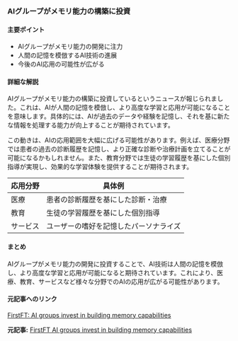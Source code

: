 ### AIグループがメモリ能力の構築に投資

#### 主要ポイント
- AIグループがメモリ能力の開発に注力
- 人間の記憶を模倣するAI技術の進展
- 今後のAI応用の可能性が広がる

#### 詳細な解説

AIグループがメモリ能力の構築に投資しているというニュースが報じられました。これは、AIが人間の記憶を模倣し、より高度な学習と応用が可能になることを意味します。具体的には、AIが過去のデータや経験を記憶し、それを基に新たな情報を処理する能力が向上することが期待されています。

この動きは、AIの応用範囲を大幅に広げる可能性があります。例えば、医療分野では患者の過去の診断履歴を記憶し、より正確な診断や治療計画を立てることが可能になるかもしれません。また、教育分野では生徒の学習履歴を基にした個別指導が実現し、効果的な学習体験を提供することが期待されます。

| 応用分野 | 具体例 |
|---|---|
| 医療 | 患者の診断履歴を基にした診断・治療 |
| 教育 | 生徒の学習履歴を基にした個別指導 |
| サービス | ユーザーの嗜好を記憶したパーソナライズ |

#### まとめ
AIグループがメモリ能力の開発に投資することで、AI技術は人間の記憶を模倣し、より高度な学習と応用が可能になると期待されています。これにより、医療、教育、サービスなど様々な分野でのAIの応用が広がる可能性があります。

#### 元記事へのリンク
[FirstFT: AI groups invest in building memory capabilities](リンク先URL)

**元記事:** [FirstFT AI groups invest in building memory capabilities](https://www.ft.com/content/9b774507-2d27-4cfe-9b32-f000ac4e7598)